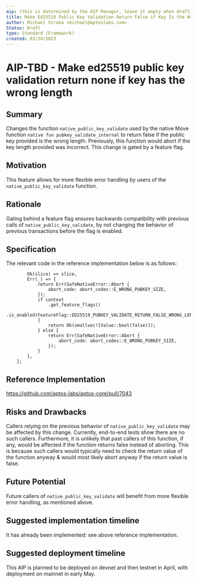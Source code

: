 ```yaml
---
aip: (this is determined by the AIP Manager, leave it empty when drafting)
title: Make Ed25519 Public Key Validation Return False if Key Is the Wrong Length
author: Michael Straka <michael@aptoslabs.com>
Status: Draft
type: Standard (Framework)
created: 03/24/2023
---
```


# AIP-TBD - Make ed25519 public key validation return none if key has the wrong length
  
## Summary

Changes the function `native_public_key_validate` used by the native Move function `native fun pubkey_validate_internal` to return false if the public key provided is the wrong length. Previously, this function would abort if the key length provided was incorrect. This change is gated by a feature flag.  

## Motivation

This feature allows for more flexible error handling by users of the `native_public_key_validate` function. 

## Rationale

Gating behind a feature flag ensures backwards compatibility with previous calls of `native_public_key_validate`, by not changing the behavior of previous transactions before the flag is enabled. 

## Specification

The relevant code in the reference implementation below is as follows:

```let key_bytes_slice = match <[u8; ED25519_PUBLIC_KEY_LENGTH]>::try_from(key_bytes) {
        Ok(slice) => slice,
        Err(_) => {
            return Err(SafeNativeError::Abort {
                abort_code: abort_codes::E_WRONG_PUBKEY_SIZE,
            });
            if context
                .get_feature_flags()
                .is_enabled(FeatureFlag::ED25519_PUBKEY_VALIDATE_RETURN_FALSE_WRONG_LENGTH)
            {
                return Ok(smallvec![Value::bool(false)]);
            } else {
                return Err(SafeNativeError::Abort {
                    abort_code: abort_codes::E_WRONG_PUBKEY_SIZE,
                });
            }
        },
    };
```

## Reference Implementation

https://github.com/aptos-labs/aptos-core/pull/7043

## Risks and Drawbacks

Callers relying on the previous behavior of `native_public_key_validate` may be affected by this change. Currently, end-to-end tests show there are no such callers. Furthermore, it is unlikely that past callers of this function, if any, would be affected if the function returns false instead of aborting. This is because such callers would typically need to check the return value of the function anyway & would most likely abort anyway if the return value is false.

## Future Potential

Future callers of `native_public_key_validate` will benefit from more flexible error handling, as mentioned above. 

## Suggested implementation timeline

It has already been implemented: see above reference implementation. 

## Suggested deployment timeline

This AIP is planned to be deployed on devnet and then testnet in April, with deployment on mainnet in early May. 
